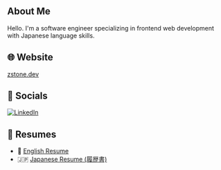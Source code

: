 ## About Me 

Hello. I'm a software engineer specializing in frontend web development with Japanese language skills.

## 🌐 Website

[zstone.dev](https://www.zstone.dev)

## 🌟 Socials

[![LinkedIn](https://img.shields.io/badge/LinkedIn-%230077B5.svg?logo=linkedin&logoColor=white)](https://linkedin.com/in/zacharystone42)

## 📄 Resumes

- 📝 [English Resume](https://docs.google.com/document/d/1HYvcN-oshInv0VPZSSp8-VtYEDZT1ON24ocUq-lcmVs/edit?usp=sharing)
- 🇯🇵 [Japanese Resume (履歴書)](https://docs.google.com/spreadsheets/d/15MXDUEWai1SW2OZ6Nt8MbvfxRC8kAfCO/edit?usp=sharing&ouid=110021340560949770286&rtpof=true&sd=true)
